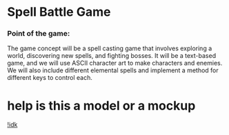# Spell Battle Game
### Point of the game:
The game concept will be a spell casting game that involves exploring a world, discovering new spells, and fighting bosses. It will be a text-based game, and we will use ASCII character art to make characters and enemies. We will also include different elemental spells and implement a method for different keys to control each.

# help is this a model or a mockup
[!idk](https://github.com/MisterNo0ne/PythonGroupTwoA2Prog/blob/main/images/modckup.png?raw=true)
